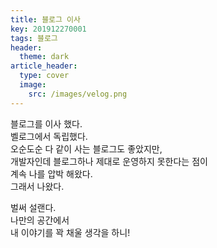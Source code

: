 ```yaml
---
title: 블로그 이사
key: 201912270001
tags: 블로그
header:
  theme: dark
article_header:
  type: cover
  image:
    src: /images/velog.png
---
```


블로그를 이사 했다.  
벨로그에서 독립했다.  
오순도순 다 같이 사는 블로그도 좋았지만,  
개발자인데 블로그하나 제대로 운영하지 못한다는 점이   
계속 나를 압박 해왔다.  
그래서 나왔다.  

벌써 설랜다.  
나만의 공간에서  
내 이야기를 꽉 채울 생각을 하니!  

<!--more-->